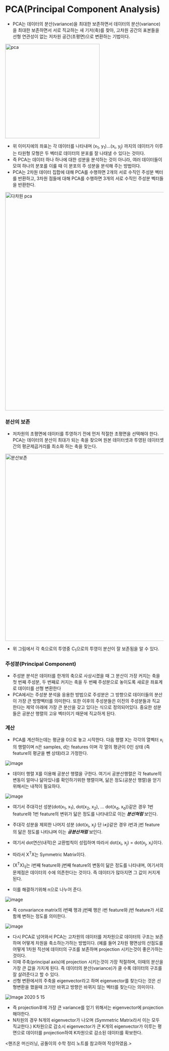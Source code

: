 # PCA(Principal Component Analysis)

* PCA는 데이터의 분산(variance)을 최대한 보존하면서 데이터의 분산(variance)을 최대한 보존하면서 서로 직교하는 새 기저(축)를 찾아, 고차원 공간의 표본들을 선형 연관성이 없는 저차원 공간(초평면)으로 변환하는 기법이다.

<img width="300" alt="pca" src="https://user-images.githubusercontent.com/46274774/81775618-2201df80-9528-11ea-884d-41c99ab09187.png">

* 위 이미지에의 좌표는 각 데이터를 나타내며 (x<sub>1</sub>, y<sub>1</sub>)...(x<sub>i</sub>, y<sub>j</sub>) 까지의 데이터가 이루는 타원형 모형은 두 벡터로 데이터의 분포를 잘 나태낼 수 있다는 것이다.
* 즉 PCA는 데이터 하나 하나에 대한 성분을 분석하는 것이 아니라, 여러 데이터들이 모여 하나의 분포를 이룰 때 이 분포의 주 성분을 분석해 주는 방법이다.
* PCA는 2차원 데이터 집합에 대해 PCA를 수행하면 2개의 서로 수직인 주성분 벡터를 반환하고, 3차원 점들에 대해 PCA를 수행하면 3개의 서로 수직인 주성분 벡터들을 반환한다.
  
<img width="694" alt="다차원 pca" src="https://user-images.githubusercontent.com/46274774/81775802-773df100-9528-11ea-834a-c8b68c35df91.png">

### 분산의 보존
* 저차원의 초평면에 데이터를 투영하기 전에 먼저 적절한 초평면을 선택해야 한다. PCA는 데이터의 분산이 최대가 되는 축을 찾으며 원본 데이터셋과 투영된 데이터셋 간의 평균제곱거리를 최소화 하는 축을 찾는다.

<img width="595" alt="분산보존" src="https://user-images.githubusercontent.com/46274774/81775826-858c0d00-9528-11ea-9522-c92bf6897bcc.png">

* 위 그림에서 각 축으로의 투영중 C<sub>1</sub>으로의 투영이 분산이 잘 보존됨을 알 수 있다.

### 주성분(Principal Component)
* 주성분 분석은 데이터를 한개의 축으로 사상시켰을 때 그 분산이 가장 커지는 축을 첫 번째 주성분, 두 번째로 커지는 축을 두 번째 주성분으로 놓이도록 새로운 좌표계로 데이터를 선형 변환한다
* PCA에서는 주성분 분석을 응용한 방법으로 주성분은 그 방향으로 데이터들의 분산이 가장 큰 방향벡터를 의미한다. 또한 이후의 주성분들은 이전의 주성분들과 직교한다는 제약 아래에 가장 큰 분산을 갖고 있다는 식으로 정의되어있다. 중요한 성분들은 공분산 행렬의 고유 벡터이기 때문에 직교하게 된다.

### 계산
* PCA를 계산하는데는 평균을 0으로 놓고 시작한다. 다음 행렬 X는 각각의 열벡터 x<sub>i</sub>의 행렬이며 n은 samples, d는 features 이며 각 열의 평균이 0인 상태 (즉 feature의 평균을 뺀 상태)라고 가정한다.

![image](https://user-images.githubusercontent.com/46274774/82009857-68cc1280-96ab-11ea-88d0-5d83885b9d1a.png)
* 데이터 행렬 X를 이용해 공분산 행렬을 구한다. 여기서 공분산행렬은 각 feature의 변동이 얼마나 닮아있나를 확인하기위한 행렬이며, 닮은 정도(공분산 행렬)을 얻기 위해서는 내적이 필요하다.

![image](https://user-images.githubusercontent.com/46274774/82010371-db89bd80-96ac-11ea-92aa-1d83bc0b424e.png)


* 여기서 주대각선 성분(dot(x<sub>1</sub>, x<sub>1</sub>), dot(x<sub>2</sub>, x<sub>2</sub>), ... dot(x<sub>d</sub>, x<sub>d</sub>))같은 경우 1번 feature와 1번 feature의 변위가 닯은 정도를 나타내므로 이는 ***분산쳐럼*** 보인다.
* 주대각 성분을 제외한 나머지 성분 (dot(x<sub>i</sub>, x<sub>j</sub>) 단 i&ne;j)같은 경우 i번과 j번 feature의 닮은 정도를 나타냐며 이는 ***공분산쳐럼*** 보인다.
* 여기서 dot연산(내적)은 교환법칙이 성립하며 따라서 dot(x<sub>i</sub>, x<sub>j</sub>) = dot(x<sub>j</sub>, x<sub>i</sub>)이다.
* 따라서 X<sup>T</sup>X는 Symmetric Matrix이다.

* (X<sup>T</sup>X)<sub>ij</sub>는 i번째 feature와 j번째 feature의 변동이 닮은 정도를 나타내며, 여기서의 문제점은 데이터의 수에 의존한다는 것이다.
즉 데이터가 많아지면 그 값이 커지게 된다.
* 이를 해결하기위해 n으로 나누어 준다.

![image](https://user-images.githubusercontent.com/46274774/82011153-0b39c500-96af-11ea-8130-76e24a9bde64.png)

* 즉 convariance matrix의 i번째 행과 j번째 행은 i번 feature와 j번 feature가 서로 함께 변하는 정도를 의미한다.

![image](https://user-images.githubusercontent.com/46274774/82011371-ca8e7b80-96af-11ea-92ab-f61262b9b2a6.png)

* 다시 PCA로 넘어와서 PCA는 고차원의 데이터를 저차원으로 데이터의 구조는 보존하며 어떻게 차원을 축소하는가하는 방법이다. (예를 들어 2차원 평면상의 산점도를 어떻게 1차원 직선에 데이터의 구조를 보존하며 projection 시키는것이 좋은가하는 것이다.
* 이때 주축(principal axis)에 projection 시키는것이 가장 적절하며, 이때의 분산을 가장 큰 값을 가지게 된다. 즉 데이터의 분산(variance)가 클 수록 데이터의 구조를 잘 살려준다고 할 수 있다.
* 선형 변환에서의 주축을 eigenvector라고 하며 eigenvector를 찾는다는 것은 선형변환을 했을때 크기만 바뀌고 방향은 바뀌지 않는 벡터를 찾는다는 의미이다.

![Image 2020  5  15](https://user-images.githubusercontent.com/46274774/82011830-18f04a00-96b1-11ea-8adb-ae2fcda13ae0.png)

* 즉 projection후에 가장 큰 variance를 얻기 위해서는 eigenvector에 projection해야한다.
* N차원의 경우 N개의 eigenvector가 나오며 (Symmetric Matrix라서 이는 모두 직교한다.) K차원으로 감소시 eigenvector가 큰 K개의 eigenvector가 이루는 평면으로 데이터를 projection하여 K차원으로 감소된 데이터를 확보한다.

<핸즈온 머신러닝, 공돌이의 수학 정리 노트를 참고하여 작성하였음.>
